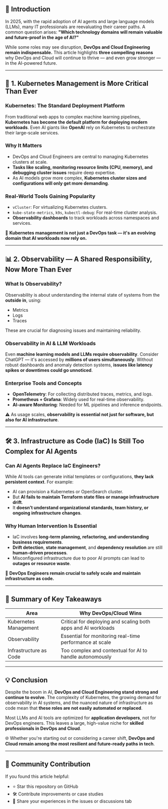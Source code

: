 ## 🚀 Introduction

In 2025, with the rapid adoption of AI agents and large language models (LLMs), many IT professionals are reevaluating their career paths. A common question arises: **"Which technology domains will remain valuable and future-proof in the age of AI?"**

While some roles may see disruption, **DevOps and Cloud Engineering remain indispensable.** This article highlights **three compelling reasons** why DevOps and Cloud will continue to thrive — and even grow stronger — in the AI-powered future.

---

## 🔧 1. Kubernetes Management is More Critical Than Ever

### Kubernetes: The Standard Deployment Platform

From traditional web apps to complex machine learning pipelines, **Kubernetes has become the default platform for deploying modern workloads**. Even AI giants like **OpenAI** rely on Kubernetes to orchestrate their large-scale services.

### Why It Matters

- DevOps and Cloud Engineers are central to managing Kubernetes clusters at scale.
- **Tasks like scaling, monitoring resource limits (CPU, memory), and debugging cluster issues** require deep expertise.
- As AI models grow more complex, **Kubernetes cluster sizes and configurations will only get more demanding**.

### Real-World Tools Gaining Popularity

- `vCluster`: For virtualizing Kubernetes clusters.
- `kube-state-metrics`, `k9s`, `kubectl-debug`: For real-time cluster analysis.
- **Observability dashboards** to track workloads across namespaces and services.

📌 **Kubernetes management is not just a DevOps task — it's an evolving domain that AI workloads now rely on.**

---

## 📊 2. Observability — A Shared Responsibility, Now More Than Ever

### What Is Observability?

Observability is about understanding the internal state of systems from the **outside in**, using:

- Metrics
- Logs
- Traces

These are crucial for diagnosing issues and maintaining reliability.

### Observability in AI & LLM Workloads

Even **machine learning models and LLMs require observability**. Consider ChatGPT — it's accessed by **millions of users simultaneously**. Without robust dashboards and anomaly detection systems, **issues like latency spikes or downtimes could go unnoticed**.

### Enterprise Tools and Concepts

- **OpenTelemetry**: For collecting distributed traces, metrics, and logs.
- **Prometheus + Grafana**: Widely used for real-time observability.
- **AI-aware Monitoring**: Needed for ML pipelines and inference endpoints.

⚠️ As usage scales, **observability is essential not just for software, but also for AI infrastructure**.

---

## 🛠️ 3. Infrastructure as Code (IaC) Is Still Too Complex for AI Agents

### Can AI Agents Replace IaC Engineers?

While AI tools can generate initial templates or configurations, **they lack persistent context**. For example:

- AI can provision a Kubernetes or OpenSearch cluster.
- But **AI fails to maintain Terraform state files or manage infrastructure drift**.
- It **doesn’t understand organizational standards, team history, or ongoing infrastructure changes**.

### Why Human Intervention Is Essential

- IaC involves **long-term planning, refactoring, and understanding business requirements**.
- **Drift detection**, **state management**, and **dependency resolution** are still **human-driven processes**.
- Misconfigured infrastructure due to poor AI prompts can lead to **outages or resource waste**.

🔐 **DevOps Engineers remain crucial to safely scale and maintain infrastructure as code.**

---

## 📌 Summary of Key Takeaways

| Area                    | Why DevOps/Cloud Wins                                             |
|-------------------------|-------------------------------------------------------------------|
| Kubernetes Management   | Critical for deploying and scaling both apps and AI workloads     |
| Observability           | Essential for monitoring real-time performance at scale           |
| Infrastructure as Code  | Too complex and contextual for AI to handle autonomously          |

---

## 💡 Conclusion

Despite the boom in AI, **DevOps and Cloud Engineering stand strong and continue to evolve**. The complexity of Kubernetes, the growing demand for observability in AI systems, and the nuanced nature of infrastructure as code mean that **these roles are not easily automated or replaced**.

Most LLMs and AI tools are optimized for **application developers**, not for DevOps engineers. This leaves a large, high-value niche for **skilled professionals in DevOps and Cloud**.

🌐 Whether you're starting out or considering a career shift, **DevOps and Cloud remain among the most resilient and future-ready paths in tech**.

---

## 🙌 Community Contribution

If you found this article helpful:

- ⭐ Star this repository on GitHub
- 🛠️ Contribute improvements or case studies
- 💬 Share your experiences in the issues or discussions tab
